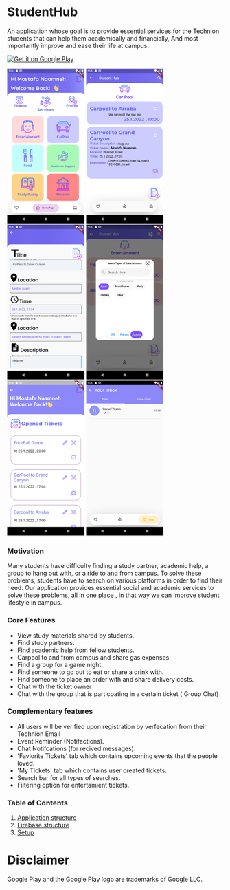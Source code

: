 # StudentHub

An application whose goal is to provide essential services for the Technion students that can help them academically and financially, And most importantly
improve and ease their life at campus.

<a href='https://play.google.com/store/apps/details?id=com.technion.android.studenthub.studenthub&pcampaignid=pcampaignidMKT-Other-global-all-co-prtnr-py-PartBadge-Mar2515-1'><img alt='Get it on Google Play' src='https://play.google.com/intl/en_us/badges/static/images/badges/en_badge_web_generic.png' width="250" height="100"/></a>


<img src="docs/1.png" width="180"> <img src="docs/2.png" width="180"> <img src="docs/3.png" width="180"> <img src="docs/4.png" width="180"> <img src="docs/5.png" width="180"> <img src="docs/6.png" width="180">




### Motivation

Many students have difficulty finding a study partner, academic help, a group to hang out with, or a ride to and from campus.
To solve these problems, students have to search on various platforms in order to find their need.
Our application provides essential social and academic services to solve these problems, all in one place , in that way we can improve student lifestyle in campus.

### Core Features

* View study materials shared by students.
* Find study partners.
* Find academic help from fellow students.
* Carpool to and from campus and share gas expenses.
* Find a group for a game night.
* Find someone to go out to eat or share a drink with.
* Find someone to place an order with and share delivery costs.
* Chat with the ticket owner
* Chat with the group that is particpating in a certain ticket ( Group Chat)

### Complementary features

* All users will be verified upon registration by verfecation from their Technion Email
* Event Reminder (Notifactions).
* Chat Notifcations (for recived messages).
* 'Faviorite Tickets' tab which contains upcoming events that the people loved.
* 'My Tickets' tab which contains user created tickets.
* Search bar for all types of searches.
* Filtering option for entertamient tickets.




### Table of Contents
1. [Application structure](docs/AppStructure.md)
2. [Firebase structure](docs/DataBase(FireBase).md)
3. [Setup](docs/Setup.md)




# Disclaimer

Google Play and the Google Play logo are trademarks of Google LLC.

